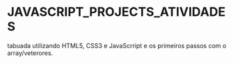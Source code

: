 # JAVASCRIPT_PROJECTS_ATIVIDADES 
tabuada utilizando HTML5, CSS3 e JavaScrript e os primeiros passos com o array/veterores.

